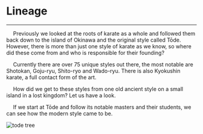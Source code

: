 # Lineage
---
&emsp; Previously we looked at the roots of karate as a whole and followed them back down to the island of Okinawa and the original style called Tōde. However, there is more than just one style of karate as we know, so where did these come from and who is responsible for their founding? 

&emsp; Currently there are over 75 unique styles out there, the most notable are Shotokan, Goju-ryu, Shito-ryo and Wado-ryu. There is also Kyokushin karate, a full contact form of the art. 

&emsp; How did we get to these styles from one old ancient style on a small island in a lost kingdom? Let us have a look. 

&emsp; If we start at Tōde and follow its notable masters and their students, we can see how the modern style came to be. 

![tode tree](/main/images/tode-tree.png)
